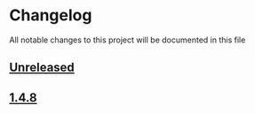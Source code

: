 # Changelog
All notable changes to this project will be documented in this file

[unreleased]: https://github.com/eugenesvk/homebrew-dupe-krill/compare/1.4.8...HEAD
## [Unreleased]
<!-- - __Added__ -->
  <!-- + :sparkles:  -->
  <!-- new features -->
<!-- - __Changed__ -->
  <!-- +   -->
  <!-- changes in existing functionality -->
<!-- - __Fixed__ -->
  <!-- + :beetle:  -->
  <!-- bug fixes -->
<!-- - __Deprecated__ -->
  <!-- + :poop:  -->
  <!-- soon-to-be removed features -->
<!-- - __Removed__ -->
  <!-- + :wastebasket:  -->
  <!-- now removed features -->
<!-- - __Security__ -->
  <!-- + :lock:  -->
  <!-- vulnerabilities -->

[1.4.8]: https://github.com/eugenesvk/homebrew-dupe-krill/releases/tag/1.4.8
## [1.4.8]
